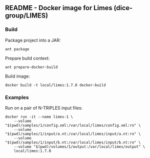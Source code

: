 ## README - Docker image for Limes (dice-group/LIMES)

### Build

Package project into a JAR:

    ant package

Prepare build context:

    ant prepare-docker-build

Build image:

    docker build -t local/limes:1.7.0 docker-build

### Examples

Run on a pair of N-TRIPLES input files:

    docker run -it --name limes-1 \
        --volume "$(pwd)/samples/1/config.xml:/var/local/limes/config.xml:ro" \
        --volume "$(pwd)/samples/1/input/a.nt:/var/local/limes/input/a.nt:ro" \
        --volume "$(pwd)/samples/1/input/b.nt:/var/local/limes/input/b.nt:ro" \
        --volume "$(pwd)/volumes/1/output:/var/local/limes/output" \
        local/limes:1.7.0


